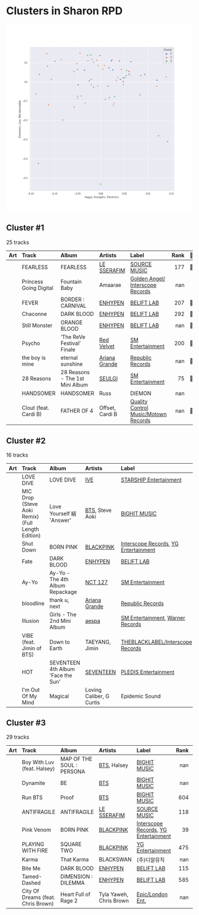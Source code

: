 # Clusters in Sharon RPD

![Comparison of Cluster](../../../images/playlists/sharon_rpd/clusters/clusters_scatter.png)

## Cluster #1

25 tracks

| Art | Track | Album | Artists | Label | Rank | 💚 | 🔗 |
|:---|:---|:---|:---|:---|---:|:---|:---|
| <img src="https://i.scdn.co/image/ab67616d0000b2739030184114911536d5f77555" alt="" width="50" /> | FEARLESS | FEARLESS | [LE SSERAFIM](../../../../artists/le_sserafim/overview.md) | [SOURCE MUSIC](../../../../labels/source_music) | 177 | 💚 | [🔗](https://open.spotify.com/track/296nXCOv97WJNRWzIBQnoj) |
| <img src="https://i.scdn.co/image/ab67616d0000b273c8ddabbbb56597f7f1fc6828" alt="" width="50" /> | Princess Going Digital | Fountain Baby | Amaarae | [Golden Angel/ Interscope Records](../../../../labels/interscope_records) | nan | | [🔗](https://open.spotify.com/track/6KS5iyM4uDuJ6oAacMSXha) |
| <img src="https://i.scdn.co/image/ab67616d0000b273714e56679ab196354e2e443e" alt="" width="50" /> | FEVER | BORDER : CARNIVAL | [ENHYPEN](../../../../artists/enhypen/overview.md) | [BELIFT LAB](../../../../labels/belift_lab) | 207 | 💚 | [🔗](https://open.spotify.com/track/0UzymivvUH5s8z4PeWZJaK) |
| <img src="https://i.scdn.co/image/ab67616d0000b2731d03b5e88cee6870778a4d27" alt="" width="50" /> | Chaconne | DARK BLOOD | [ENHYPEN](../../../../artists/enhypen/overview.md) | [BELIFT LAB](../../../../labels/belift_lab) | 292 | 💚 | [🔗](https://open.spotify.com/track/7nBjhYbLttb9LHZHqNuld5) |
| <img src="https://i.scdn.co/image/ab67616d0000b273d364c1f2a6fede40055b02d5" alt="" width="50" /> | Still Monster | ORANGE BLOOD | [ENHYPEN](../../../../artists/enhypen/overview.md) | [BELIFT LAB](../../../../labels/belift_lab) | nan | 💚 | [🔗](https://open.spotify.com/track/6tuTpe37ljVcrJeZAAKBE1) |
| <img src="https://i.scdn.co/image/ab67616d0000b273df5022bdf1ac4bf52135c4be" alt="" width="50" /> | Psycho | ‘The ReVe Festival’ Finale | [Red Velvet](../../../../artists/red_velvet/overview.md) | [SM Entertainment](../../../../labels/sm_entertainment) | 200 | 💚 | [🔗](https://open.spotify.com/track/3CYH422oy1cZNoo0GTG1TK) |
| <img src="https://i.scdn.co/image/ab67616d0000b2738b58d20f1b77295730db15b4" alt="" width="50" /> | the boy is mine | eternal sunshine | [Ariana Grande](../../../../artists/ariana_grande/overview.md) | [Republic Records](../../../../labels/republic_records) | nan | 💚 | [🔗](https://open.spotify.com/track/0Lmbke3KNVFXtoH2mMSHCw) |
| <img src="https://i.scdn.co/image/ab67616d0000b2738bc3d61189d95da5f74d7ba7" alt="" width="50" /> | 28 Reasons | 28 Reasons - The 1st Mini Album | [SEULGI](../../../../artists/seulgi/overview.md) | [SM Entertainment](../../../../labels/sm_entertainment) | 75 | 💚 | [🔗](https://open.spotify.com/track/1dfsPqH09vnzUWEOsN98Ex) |
| <img src="https://i.scdn.co/image/ab67616d0000b273d942f44a7011b3b54493edb3" alt="" width="50" /> | HANDSOMER | HANDSOMER | Russ | DIEMON | nan | | [🔗](https://open.spotify.com/track/4v1TTTCadimzZkTuDTnYBc) |
| <img src="https://i.scdn.co/image/ab67616d0000b2737028679269dc6a5a29ce8f36" alt="" width="50" /> | Clout (feat. Cardi B) | FATHER OF 4 | Offset, Cardi B | [Quality Control Music/Motown Records](../../../../labels/motown) | nan | 💚 | [🔗](https://open.spotify.com/track/59ywHNwwchG4nZJMLyxSzd) |
## Cluster #2

16 tracks

| Art | Track | Album | Artists | Label | Rank | 💚 | 🔗 |
|:---|:---|:---|:---|:---|---:|:---|:---|
| <img src="https://i.scdn.co/image/ab67616d0000b2739016f58cc49e6473e1207093" alt="" width="50" /> | LOVE DIVE | LOVE DIVE | [IVE](../../../../artists/ive/overview.md) | [STARSHIP Entertainment](../../../../labels/starship_entertainment) | 268 | 💚 | [🔗](https://open.spotify.com/track/0Q5VnK2DYzRyfqQRJuUtvi) |
| <img src="https://i.scdn.co/image/ab67616d0000b2733825e6d4d02e4b4c0cec7e1d" alt="" width="50" /> | MIC Drop (Steve Aoki Remix) (Full Length Edition) | Love Yourself 結 'Answer' | [BTS](../../../../artists/bts/overview.md), Steve Aoki | [BIGHIT MUSIC](../../../../labels/bighit_music) | nan | | [🔗](https://open.spotify.com/track/01380RE6UfsPSdiUIwrCoH) |
| <img src="https://i.scdn.co/image/ab67616d0000b2734aeaaeeb0755f1d8a8b51738" alt="" width="50" /> | Shut Down | BORN PINK | [BLACKPINK](../../../../artists/blackpink/overview.md) | [Interscope Records](../../../../labels/interscope_records), [YG Entertainment](../../../../labels/yg_entertainment) | 121 | 💚 | [🔗](https://open.spotify.com/track/0ARKW62l9uWIDYMZTUmJHF) |
| <img src="https://i.scdn.co/image/ab67616d0000b2731d03b5e88cee6870778a4d27" alt="" width="50" /> | Fate | DARK BLOOD | [ENHYPEN](../../../../artists/enhypen/overview.md) | [BELIFT LAB](../../../../labels/belift_lab) | 424 | | [🔗](https://open.spotify.com/track/0iLyNDLTsBkqB8SLAzNGxF) |
| <img src="https://i.scdn.co/image/ab67616d0000b2737d7f0aa55986024327ce5e6d" alt="" width="50" /> | Ay-Yo | Ay-Yo - The 4th Album Repackage | [NCT 127](../../../../artists/nct_127/overview.md) | [SM Entertainment](../../../../labels/sm_entertainment) | nan | 💚 | [🔗](https://open.spotify.com/track/2KwOuFfwQyT9mZqjvchd81) |
| <img src="https://i.scdn.co/image/ab67616d0000b27356ac7b86e090f307e218e9c8" alt="" width="50" /> | bloodline | thank u, next | [Ariana Grande](../../../../artists/ariana_grande/overview.md) | [Republic Records](../../../../labels/republic_records) | nan | 💚 | [🔗](https://open.spotify.com/track/2hloaUoRonYssMuqLCBLTX) |
| <img src="https://i.scdn.co/image/ab67616d0000b273b3be3b970fc89a02f301c9da" alt="" width="50" /> | Illusion | Girls - The 2nd Mini Album | [aespa](../../../../artists/aespa/overview.md) | [SM Entertainment](../../../../labels/sm_entertainment), [Warner Records](../../../../labels/warner_records) | 16 | 💚 | [🔗](https://open.spotify.com/track/396FqjKmViUZ92Wmm4rx3i) |
| <img src="https://i.scdn.co/image/ab67616d0000b27346313223adf2b6d726388328" alt="" width="50" /> | VIBE (feat. Jimin of BTS) | Down to Earth | TAEYANG, Jimin | [THEBLACKLABEL/Interscope Records](../../../../labels/interscope_records) | nan | 💚 | [🔗](https://open.spotify.com/track/4NIe9Is7bN5JWyTeCW2ahK) |
| <img src="https://i.scdn.co/image/ab67616d0000b273decd839dd4fef3faf64c5fd5" alt="" width="50" /> | HOT | SEVENTEEN 4th Album 'Face the Sun' | [SEVENTEEN](../../../../artists/seventeen/overview.md) | [PLEDIS Entertainment](../../../../labels/pledis_entertainment) | nan | 💚 | [🔗](https://open.spotify.com/track/6I2tqFhk8tq69iursYxuxd) |
| <img src="https://i.scdn.co/image/ab67616d0000b273f3ebb80519c23d6d08e49ec6" alt="" width="50" /> | I'm Out Of My Mind | Magical | Loving Caliber, G Curtis | Epidemic Sound | nan | 💚 | [🔗](https://open.spotify.com/track/2K6MN5HOzudzLb13EINSb8) |
## Cluster #3

29 tracks

| Art | Track | Album | Artists | Label | Rank | 💚 | 🔗 |
|:---|:---|:---|:---|:---|---:|:---|:---|
| <img src="https://i.scdn.co/image/ab67616d0000b27318d0ed4f969b376893f9a38f" alt="" width="50" /> | Boy With Luv (feat. Halsey) | MAP OF THE SOUL : PERSONA | [BTS](../../../../artists/bts/overview.md), Halsey | [BIGHIT MUSIC](../../../../labels/bighit_music) | nan | | [🔗](https://open.spotify.com/track/4a9tbd947vo9K8Vti9JwcI) |
| <img src="https://i.scdn.co/image/ab67616d0000b273c07d5d2fdc02ae252fcd07e5" alt="" width="50" /> | Dynamite | BE | [BTS](../../../../artists/bts/overview.md) | [BIGHIT MUSIC](../../../../labels/bighit_music) | nan | 💚 | [🔗](https://open.spotify.com/track/5QDLhrAOJJdNAmCTJ8xMyW) |
| <img src="https://i.scdn.co/image/ab67616d0000b27317db30ce3f081d6818a8ad49" alt="" width="50" /> | Run BTS | Proof | [BTS](../../../../artists/bts/overview.md) | [BIGHIT MUSIC](../../../../labels/bighit_music) | 604 | 💚 | [🔗](https://open.spotify.com/track/69xohKu8C1fsflYAiSNbwM) |
| <img src="https://i.scdn.co/image/ab67616d0000b273a991995542d50a691b9ae5be" alt="" width="50" /> | ANTIFRAGILE | ANTIFRAGILE | [LE SSERAFIM](../../../../artists/le_sserafim/overview.md) | [SOURCE MUSIC](../../../../labels/source_music) | 118 | 💚 | [🔗](https://open.spotify.com/track/4fsQ0K37TOXa3hEQfjEic1) |
| <img src="https://i.scdn.co/image/ab67616d0000b2734aeaaeeb0755f1d8a8b51738" alt="" width="50" /> | Pink Venom | BORN PINK | [BLACKPINK](../../../../artists/blackpink/overview.md) | [Interscope Records](../../../../labels/interscope_records), [YG Entertainment](../../../../labels/yg_entertainment) | 39 | 💚 | [🔗](https://open.spotify.com/track/6stcJnJHPO8RrYx5LLz5OP) |
| <img src="https://i.scdn.co/image/ab67616d0000b27318a4a215052e9f396864bd73" alt="" width="50" /> | PLAYING WITH FIRE | SQUARE TWO | [BLACKPINK](../../../../artists/blackpink/overview.md) | [YG Entertainment](../../../../labels/yg_entertainment) | 475 | 💚 | [🔗](https://open.spotify.com/track/7qmvLmX9tyaTiBAVNI6YEn) |
| <img src="https://i.scdn.co/image/ab67616d0000b27376a39689fe9e5753586f8ba9" alt="" width="50" /> | Karma | That Karma | BLACKSWAN | (주)디알뮤직 | nan | | [🔗](https://open.spotify.com/track/0AZ5C3305mRKWX1x0hDF39) |
| <img src="https://i.scdn.co/image/ab67616d0000b2731d03b5e88cee6870778a4d27" alt="" width="50" /> | Bite Me | DARK BLOOD | [ENHYPEN](../../../../artists/enhypen/overview.md) | [BELIFT LAB](../../../../labels/belift_lab) | 115 | 💚 | [🔗](https://open.spotify.com/track/7mpdNiaQvygj2rHoxkzMfa) |
| <img src="https://i.scdn.co/image/ab67616d0000b2736772cf096be8acc1df092519" alt="" width="50" /> | Tamed-Dashed | DIMENSION : DILEMMA | [ENHYPEN](../../../../artists/enhypen/overview.md) | [BELIFT LAB](../../../../labels/belift_lab) | 585 | 💚 | [🔗](https://open.spotify.com/track/1zoyteFQmeUUqyOl2Xznpy) |
| <img src="https://i.scdn.co/image/ab67616d0000b273d3a523c771cecab6c0633e50" alt="" width="50" /> | City Of Dreams (feat. Chris Brown) | Heart Full of Rage 2 | Tyla Yaweh, Chris Brown | [Epic/London Ent.](../../../../labels/epic) | nan | | [🔗](https://open.spotify.com/track/2nLKcpdoIX6oFo5npWHVF4) |